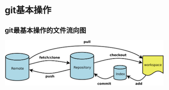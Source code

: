 # git基本操作

## git最基本操作的文件流向图

![基本操作文件流](https://github.com/wencaixu/Java-Core-Algorithm/blob/master/src/docs/Guides/images/git/git-basic-operation.png)
